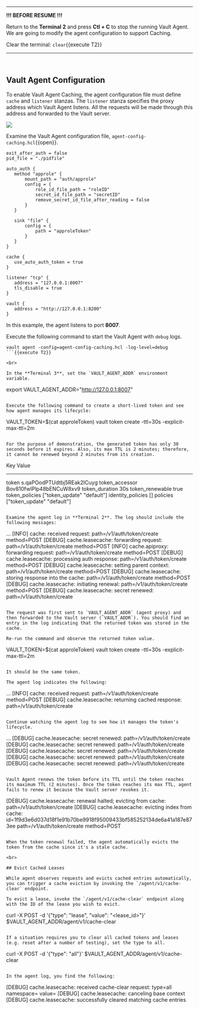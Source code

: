 -----

**!!! BEFORE RESUME !!!**

Return to the **Terminal 2** and press **Ctl + C** to stop the running Vault Agent.  We are going to modify the agent configuration to support Caching.

Clear the terminal: `clear`{{execute T2}}

------

<br>

## Vault Agent Configuration

To enable Vault Agent Caching, the agent configuration file must define `cache` and `listener` stanzas. The `listener` stanza specifies the proxy address which Vault Agent listens. All the requests will be made through this address and forwarded to the Vault server.

<img src="https://s3-us-west-1.amazonaws.com/education-yh/screenshots/vault-agent-caching.png">

Examine the Vault Agent configuration file, `agent-config-caching.hcl`{{open}}.

```
exit_after_auth = false
pid_file = "./pidfile"

auto_auth {
   method "approle" {
       mount_path = "auth/approle"
       config = {
           role_id_file_path = "roleID"
           secret_id_file_path = "secretID"
           remove_secret_id_file_after_reading = false
       }
   }

   sink "file" {
       config = {
           path = "approleToken"
       }
   }
}

cache {
   use_auto_auth_token = true
}

listener "tcp" {
   address = "127.0.0.1:8007"
   tls_disable = true
}

vault {
   address = "http://127.0.0.1:8200"
}
```

In this example, the agent listens to port **8007**.

Execute the following command to start the Vault Agent with `debug` logs.

```
vault agent -config=agent-config-caching.hcl -log-level=debug
```{{execute T2}}

<br>

In the **Terminal 3**, set the `VAULT_AGENT_ADDR` environment variable.

```
export VAULT_AGENT_ADDR="http://127.0.0.1:8007"
```{{execute T3}}

Execute the following command to create a short-lived token and see how agent manages its lifecycle:

```
VAULT_TOKEN=$(cat approleToken) vault token create -ttl=30s -explicit-max-ttl=2m
```{{execute T3}}

For the purpose of demonstration, the generated token has only 30 seconds before it expires. Also, its max TTL is 2 minutes; therefore, it cannot be renewed beyond 2 minutes from its creation.

```
Key                  Value
---                  -----
token                s.qaPOodPTUdtbj5REak2ICuyg
token_accessor       Bov810fwIPlp48bENCuW8xv9
token_duration       30s
token_renewable      true
token_policies       ["token_update" "default"]
identity_policies    []
policies             ["token_update" "default"]
```

Examine the agent log in **Terminal 2**. The log should include the following messages:

```
...
[INFO]  cache: received request: path=/v1/auth/token/create method=POST
[DEBUG] cache.leasecache: forwarding request: path=/v1/auth/token/create method=POST
[INFO]  cache.apiproxy: forwarding request: path=/v1/auth/token/create method=POST
[DEBUG] cache.leasecache: processing auth response: path=/v1/auth/token/create method=POST
[DEBUG] cache.leasecache: setting parent context: path=/v1/auth/token/create method=POST
[DEBUG] cache.leasecache: storing response into the cache: path=/v1/auth/token/create method=POST
[DEBUG] cache.leasecache: initiating renewal: path=/v1/auth/token/create method=POST
[DEBUG] cache.leasecache: secret renewed: path=/v1/auth/token/create
```

The request was first sent to `VAULT_AGENT_ADDR` (agent proxy) and then forwarded to the Vault server (`VAULT_ADDR`). You should find an entry in the log indicating that the returned token was stored in the cache.

Re-run the command and observe the returned token value.

```
VAULT_TOKEN=$(cat approleToken) vault token create -ttl=30s -explicit-max-ttl=2m
```{{execute T3}}

It should be the same token.

The agent log indicates the following:

```
...
[INFO]  cache: received request: path=/v1/auth/token/create method=POST
[DEBUG] cache.leasecache: returning cached response: path=/v1/auth/token/create
```

Continue watching the agent log to see how it manages the token's lifecycle.

```
...
[DEBUG] cache.leasecache: secret renewed: path=/v1/auth/token/create
[DEBUG] cache.leasecache: secret renewed: path=/v1/auth/token/create
[DEBUG] cache.leasecache: secret renewed: path=/v1/auth/token/create
[DEBUG] cache.leasecache: secret renewed: path=/v1/auth/token/create
[DEBUG] cache.leasecache: secret renewed: path=/v1/auth/token/create
```

Vault Agent renews the token before its TTL until the token reaches its maximum TTL (2 minutes). Once the token reaches its max TTL, agent fails to renew it because the Vault server revokes it.

```
[DEBUG] cache.leasecache: renewal halted; evicting from cache: path=/v1/auth/token/create
[DEBUG] cache.leasecache: evicting index from cache: id=1f9d3e6d037d18f1e91b70be9918f95009433bf585252134de6a41a187e873ee path=/v1/auth/token/create method=POST
```

When the token renewal failed, the agent automatically evicts the token from the cache since it's a stale cache.

<br>

## Evict Cached Leases

While agent observes requests and evicts cached entries automatically, you can trigger a cache eviction by invoking the `/agent/v1/cache-clear` endpoint.

To evict a lease, invoke the `/agent/v1/cache-clear` endpoint along with the ID of the lease you wish to evict.

```
curl -X POST -d '{"type": "lease", "value": "<lease_id>"}' \
       $VAULT_AGENT_ADDR/agent/v1/cache-clear
```

If a situation requires you to clear all cached tokens and leases (e.g. reset after a number of testing), set the type to all.

```
curl -X POST -d '{"type": "all"}' $VAULT_AGENT_ADDR/agent/v1/cache-clear
```{{execute T3}}

In the agent log, you find the following:

```
[DEBUG] cache.leasecache: received cache-clear request: type=all namespace= value=
[DEBUG] cache.leasecache: canceling base context
[DEBUG] cache.leasecache: successfully cleared matching cache entries
```
